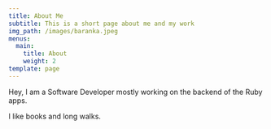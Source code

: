 ```yaml
---
title: About Me
subtitle: This is a short page about me and my work
img_path: /images/baranka.jpeg
menus:
  main:
    title: About
    weight: 2
template: page
---
```

Hey, I am a Software Developer mostly working on the backend of the Ruby apps.

I like books and long walks.
